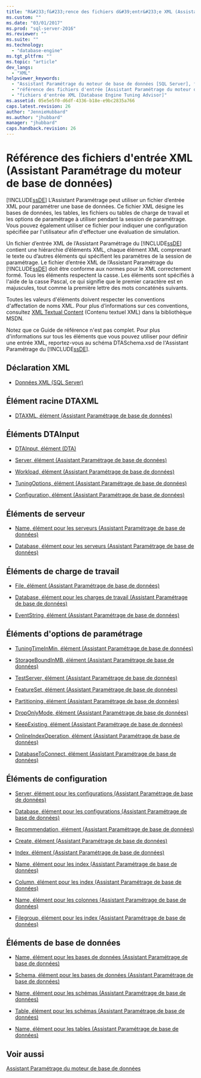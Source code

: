 ```yaml
---
title: "R&#233;f&#233;rence des fichiers d&#39;entr&#233;e XML (Assistant Param&#233;trage du moteur de base de donn&#233;es) | Microsoft Docs"
ms.custom: ""
ms.date: "03/01/2017"
ms.prod: "sql-server-2016"
ms.reviewer: ""
ms.suite: ""
ms.technology: 
  - "database-engine"
ms.tgt_pltfrm: ""
ms.topic: "article"
dev_langs: 
  - "XML"
helpviewer_keywords: 
  - "Assistant Paramétrage du moteur de base de données [SQL Server], fichiers d’entrée XML"
  - "référence des fichiers d'entrée [Assistant Paramétrage du moteur de base de données]"
  - "fichiers d'entrée XML [Database Engine Tuning Advisor]"
ms.assetid: 05e5e5f0-d6df-4336-b18e-e9bc2835a766
caps.latest.revision: 26
author: "JennieHubbard"
ms.author: "jhubbard"
manager: "jhubbard"
caps.handback.revision: 26
---
```

# R&#233;f&#233;rence des fichiers d&#39;entr&#233;e XML (Assistant Param&#233;trage du moteur de base de donn&#233;es)
  [!INCLUDE[ssDE](../../includes/ssde-md.md)] L’Assistant Paramétrage peut utiliser un fichier d’entrée XML pour paramétrer une base de données. Ce fichier XML désigne les bases de données, les tables, les fichiers ou tables de charge de travail et les options de paramétrage à utiliser pendant la session de paramétrage. Vous pouvez également utiliser ce fichier pour indiquer une configuration spécifiée par l'utilisateur afin d'effectuer une évaluation de simulation.  
  
 Un fichier d’entrée XML de l’Assistant Paramétrage du [!INCLUDE[ssDE](../../includes/ssde-md.md)] contient une hiérarchie d’éléments XML, chaque élément XML comprenant le texte ou d’autres éléments qui spécifient les paramètres de la session de paramétrage. Le fichier d’entrée XML de l’Assistant Paramétrage du [!INCLUDE[ssDE](../../includes/ssde-md.md)] doit être conforme aux normes pour le XML correctement formé. Tous les éléments respectent la casse. Les éléments sont spécifiés à l'aide de la casse Pascal, ce qui signifie que le premier caractère est en majuscules, tout comme la première lettre des mots concaténés suivants.  
  
 Toutes les valeurs d'éléments doivent respecter les conventions d'affectation de noms XML. Pour plus d’informations sur ces conventions, consultez [XML Textual Content](http://go.microsoft.com/fwlink/?LinkId=7614) (Contenu textuel XML) dans la bibliothèque MSDN.  
  
 Notez que ce Guide de référence n'est pas complet. Pour plus d'informations sur tous les éléments que vous pouvez utiliser pour définir une entrée XML, reportez-vous au schéma DTASchema.xsd de l'Assistant Paramétrage du [!INCLUDE[ssDE](../../includes/ssde-md.md)].  
  
## Déclaration XML  
  
-   [Données XML &#40;SQL Server&#41;](../../relational-databases/xml/xml-data-sql-server.md)  
  
## Élément racine DTAXML  
  
-   [DTAXML, élément &#40;Assistant Paramétrage de base de données&#41;](../../tools/dta/dtaxml-element-dta.md)  
  
## Éléments DTAInput  
  
-   [DTAInput, élément &#40;DTA&#41;](../../tools/dta/dtainput-element-dta.md)  
  
-   [Server, élément &#40;Assistant Paramétrage de base de données&#41;](../../tools/dta/server-element-dta.md)  
  
-   [Workload, élément &#40;Assistant Paramétrage de base de données&#41;](../../tools/dta/workload-element-dta.md)  
  
-   [TuningOptions, élément &#40;Assistant Paramétrage de base de données&#41;](../../tools/dta/tuningoptions-element-dta.md)  
  
-   [Configuration, élément &#40;Assistant Paramétrage de base de données&#41;](../../tools/dta/configuration-element-dta.md)  
  
## Éléments de serveur  
  
-   [Name, élément pour les serveurs &#40;Assistant Paramétrage de base de données&#41;](../../tools/dta/name-element-for-server-dta.md)  
  
-   [Database, élément pour les serveurs &#40;Assistant Paramétrage de base de données&#41;](../../tools/dta/database-element-for-server-dta.md)  
  
## Éléments de charge de travail  
  
-   [File, élément &#40;Assistant Paramétrage de base de données&#41;](../../tools/dta/file-element-dta.md)  
  
-   [Database, élément pour les charges de travail &#40;Assistant Paramétrage de base de données&#41;](../../tools/dta/database-element-for-workload-dta.md)  
  
-   [EventString, élément &#40;Assistant Paramétrage de base de données&#41;](../../tools/dta/eventstring-element-dta.md)  
  
## Éléments d'options de paramétrage  
  
-   [TuningTimeInMin, élément &#40;Assistant Paramétrage de base de données&#41;](../../tools/dta/tuningtimeinmin-element-dta.md)  
  
-   [StorageBoundInMB, élément &#40;Assistant Paramétrage de base de données&#41;](../../tools/dta/storageboundinmb-element-dta.md)  
  
-   [TestServer, élément &#40;Assistant Paramétrage de base de données&#41;](../../tools/dta/testserver-element-dta.md)  
  
-   [FeatureSet, élément &#40;Assistant Paramétrage de base de données&#41;](../../tools/dta/featureset-element-dta.md)  
  
-   [Partitioning, élément &#40;Assistant Paramétrage de base de données&#41;](../../tools/dta/partitioning-element-dta.md)  
  
-   [DropOnlyMode, élément &#40;Assistant Paramétrage de base de données&#41;](../../tools/dta/droponlymode-element-dta.md)  
  
-   [KeepExisting, élément &#40;Assistant Paramétrage de base de données&#41;](../../tools/dta/keepexisting-element-dta.md)  
  
-   [OnlineIndexOperation, élément &#40;Assistant Paramétrage de base de données&#41;](../../tools/dta/onlineindexoperation-element-dta.md)  
  
-   [DatabaseToConnect, élément &#40;Assistant Paramétrage de base de données&#41;](../../tools/dta/databasetoconnect-element-dta.md)  
  
## Éléments de configuration  
  
-   [Server, élément pour les configurations &#40;Assistant Paramétrage de base de données&#41;](../../tools/dta/server-element-for-configuration-dta.md)  
  
-   [Database, élément pour les configurations &#40;Assistant Paramétrage de base de données&#41;](../../tools/dta/database-element-for-configuration-dta.md)  
  
-   [Recommendation, élément &#40;Assistant Paramétrage de base de données&#41;](../../tools/dta/recommendation-element-dta.md)  
  
-   [Create, élément &#40;Assistant Paramétrage de base de données&#41;](../../tools/dta/create-element-dta.md)  
  
-   [Index, élément &#40;Assistant Paramétrage de base de données&#41;](../../tools/dta/index-element-dta.md)  
  
-   [Name, élément pour les index &#40;Assistant Paramétrage de base de données&#41;](../../tools/dta/name-element-for-index-dta.md)  
  
-   [Column, élément pour les index &#40;Assistant Paramétrage de base de données&#41;](../../tools/dta/column-element-for-index-dta.md)  
  
-   [Name, élément pour les colonnes &#40;Assistant Paramétrage de base de données&#41;](../../tools/dta/name-element-for-column-dta.md)  
  
-   [Filegroup, élément pour les index &#40;Assistant Paramétrage de base de données&#41;](../../tools/dta/filegroup-element-for-index-dta.md)  
  
## Éléments de base de données  
  
-   [Name, élément pour les bases de données &#40;Assistant Paramétrage de base de données&#41;](../../tools/dta/name-element-for-database-dta.md)  
  
-   [Schema, élément pour les bases de données &#40;Assistant Paramétrage de base de données&#41;](../../tools/dta/schema-element-for-database-dta.md)  
  
-   [Name, élément pour les schémas &#40;Assistant Paramétrage de base de données&#41;](../../tools/dta/name-element-for-schema-dta.md)  
  
-   [Table, élément pour les schémas &#40;Assistant Paramétrage de base de données&#41;](../../tools/dta/table-element-for-schema-dta.md)  
  
-   [Name, élément pour les tables &#40;Assistant Paramétrage de base de données&#41;](../../tools/dta/name-element-for-table-dta.md)  
  
## Voir aussi  
 [Assistant Paramétrage du moteur de base de données](../../relational-databases/performance/database-engine-tuning-advisor.md)  
  
  